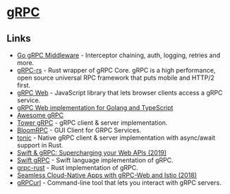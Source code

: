 # [gRPC](https://grpc.io)

## Links

- [Go gRPC Middleware](https://github.com/grpc-ecosystem/go-grpc-middleware) - Interceptor chaining, auth, logging, retries and more.
- [gRPC-rs](https://github.com/pingcap/grpc-rs) - Rust wrapper of gRPC Core. gRPC is a high performance, open source universal RPC framework that puts mobile and HTTP/2 first.
- [gRPC Web](https://github.com/grpc/grpc-web) - JavaScript library that lets browser clients access a gRPC service.
- [gRPC Web implementation for Golang and TypeScript](https://github.com/improbable-eng/grpc-web)
- [Awesome gRPC](https://github.com/grpc-ecosystem/awesome-grpc#readme)
- [Tower gRPC](https://github.com/tower-rs/tower-grpc) - gRPC client & server implementation.
- [BloomRPC](https://github.com/uw-labs/bloomrpc) - GUI Client for GRPC Services.
- [tonic](https://github.com/hyperium/tonic) - Native gRPC client & server implementation with async/await support in Rust.
- [Swift & gRPC: Supercharging your Web APIs (2019)](https://docs.google.com/presentation/d/1mKygo8MK6tlG1R6NUV8LN8o8OGzPN1H7hUqjygHkank/edit#slide=id.gc6f73a04f_0_0)
- [Swift gRPC](https://github.com/grpc/grpc-swift) - Swift language implementation of gRPC.
- [grpc-rust](https://github.com/stepancheg/grpc-rust) - Rust implementation of gRPC.
- [Seamless Cloud-Native Apps with gRPC-Web and Istio (2018)](https://venilnoronha.io/seamless-cloud-native-apps-with-grpc-web-and-istio)
- [gRPCurl](https://github.com/fullstorydev/grpcurl) - Command-line tool that lets you interact with gRPC servers.
